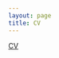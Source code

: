 ```yaml
---
layout: page
title: CV
---
```


[CV](https://graceleuchtenberger.github.io/CV/Grace_Leuchtenberger_CV_4_7_23.pdf)
